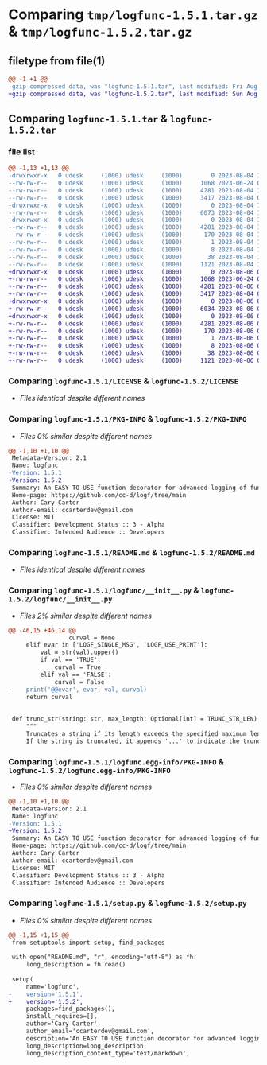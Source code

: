 # Comparing `tmp/logfunc-1.5.1.tar.gz` & `tmp/logfunc-1.5.2.tar.gz`

## filetype from file(1)

```diff
@@ -1 +1 @@
-gzip compressed data, was "logfunc-1.5.1.tar", last modified: Fri Aug  4 19:23:18 2023, max compression
+gzip compressed data, was "logfunc-1.5.2.tar", last modified: Sun Aug  6 03:43:22 2023, max compression
```

## Comparing `logfunc-1.5.1.tar` & `logfunc-1.5.2.tar`

### file list

```diff
@@ -1,13 +1,13 @@
-drwxrwxr-x   0 udesk     (1000) udesk     (1000)        0 2023-08-04 19:23:18.682097 logfunc-1.5.1/
--rw-rw-r--   0 udesk     (1000) udesk     (1000)     1068 2023-06-24 05:08:03.000000 logfunc-1.5.1/LICENSE
--rw-rw-r--   0 udesk     (1000) udesk     (1000)     4281 2023-08-04 19:23:18.682097 logfunc-1.5.1/PKG-INFO
--rw-rw-r--   0 udesk     (1000) udesk     (1000)     3417 2023-08-04 00:55:39.000000 logfunc-1.5.1/README.md
-drwxrwxr-x   0 udesk     (1000) udesk     (1000)        0 2023-08-04 19:23:18.682097 logfunc-1.5.1/logfunc/
--rw-rw-r--   0 udesk     (1000) udesk     (1000)     6073 2023-08-04 19:22:07.000000 logfunc-1.5.1/logfunc/__init__.py
-drwxrwxr-x   0 udesk     (1000) udesk     (1000)        0 2023-08-04 19:23:18.682097 logfunc-1.5.1/logfunc.egg-info/
--rw-rw-r--   0 udesk     (1000) udesk     (1000)     4281 2023-08-04 19:23:18.000000 logfunc-1.5.1/logfunc.egg-info/PKG-INFO
--rw-rw-r--   0 udesk     (1000) udesk     (1000)      170 2023-08-04 19:23:18.000000 logfunc-1.5.1/logfunc.egg-info/SOURCES.txt
--rw-rw-r--   0 udesk     (1000) udesk     (1000)        1 2023-08-04 19:23:18.000000 logfunc-1.5.1/logfunc.egg-info/dependency_links.txt
--rw-rw-r--   0 udesk     (1000) udesk     (1000)        8 2023-08-04 19:23:18.000000 logfunc-1.5.1/logfunc.egg-info/top_level.txt
--rw-rw-r--   0 udesk     (1000) udesk     (1000)       38 2023-08-04 19:23:18.682097 logfunc-1.5.1/setup.cfg
--rw-rw-r--   0 udesk     (1000) udesk     (1000)     1121 2023-08-04 19:22:15.000000 logfunc-1.5.1/setup.py
+drwxrwxr-x   0 udesk     (1000) udesk     (1000)        0 2023-08-06 03:43:22.252254 logfunc-1.5.2/
+-rw-rw-r--   0 udesk     (1000) udesk     (1000)     1068 2023-06-24 05:08:03.000000 logfunc-1.5.2/LICENSE
+-rw-rw-r--   0 udesk     (1000) udesk     (1000)     4281 2023-08-06 03:43:22.252254 logfunc-1.5.2/PKG-INFO
+-rw-rw-r--   0 udesk     (1000) udesk     (1000)     3417 2023-08-04 00:55:39.000000 logfunc-1.5.2/README.md
+drwxrwxr-x   0 udesk     (1000) udesk     (1000)        0 2023-08-06 03:43:22.252254 logfunc-1.5.2/logfunc/
+-rw-rw-r--   0 udesk     (1000) udesk     (1000)     6034 2023-08-06 03:42:23.000000 logfunc-1.5.2/logfunc/__init__.py
+drwxrwxr-x   0 udesk     (1000) udesk     (1000)        0 2023-08-06 03:43:22.252254 logfunc-1.5.2/logfunc.egg-info/
+-rw-rw-r--   0 udesk     (1000) udesk     (1000)     4281 2023-08-06 03:43:22.000000 logfunc-1.5.2/logfunc.egg-info/PKG-INFO
+-rw-rw-r--   0 udesk     (1000) udesk     (1000)      170 2023-08-06 03:43:22.000000 logfunc-1.5.2/logfunc.egg-info/SOURCES.txt
+-rw-rw-r--   0 udesk     (1000) udesk     (1000)        1 2023-08-06 03:43:22.000000 logfunc-1.5.2/logfunc.egg-info/dependency_links.txt
+-rw-rw-r--   0 udesk     (1000) udesk     (1000)        8 2023-08-06 03:43:22.000000 logfunc-1.5.2/logfunc.egg-info/top_level.txt
+-rw-rw-r--   0 udesk     (1000) udesk     (1000)       38 2023-08-06 03:43:22.252254 logfunc-1.5.2/setup.cfg
+-rw-rw-r--   0 udesk     (1000) udesk     (1000)     1121 2023-08-06 03:42:25.000000 logfunc-1.5.2/setup.py
```

### Comparing `logfunc-1.5.1/LICENSE` & `logfunc-1.5.2/LICENSE`

 * *Files identical despite different names*

### Comparing `logfunc-1.5.1/PKG-INFO` & `logfunc-1.5.2/PKG-INFO`

 * *Files 0% similar despite different names*

```diff
@@ -1,10 +1,10 @@
 Metadata-Version: 2.1
 Name: logfunc
-Version: 1.5.1
+Version: 1.5.2
 Summary: An EASY TO USE function decorator for advanced logging of function execution, including arguments, return values, and execution time.
 Home-page: https://github.com/cc-d/logf/tree/main
 Author: Cary Carter
 Author-email: ccarterdev@gmail.com
 License: MIT
 Classifier: Development Status :: 3 - Alpha
 Classifier: Intended Audience :: Developers
```

### Comparing `logfunc-1.5.1/README.md` & `logfunc-1.5.2/README.md`

 * *Files identical despite different names*

### Comparing `logfunc-1.5.1/logfunc/__init__.py` & `logfunc-1.5.2/logfunc/__init__.py`

 * *Files 2% similar despite different names*

```diff
@@ -46,15 +46,14 @@
                 curval = None
     elif evar in ['LOGF_SINGLE_MSG', 'LOGF_USE_PRINT']:
         val = str(val).upper()
         if val == 'TRUE':
             curval = True
         elif val == 'FALSE':
             curval = False
-    print('@@evar', evar, val, curval)
     return curval
 
 
 def trunc_str(string: str, max_length: Optional[int] = TRUNC_STR_LEN) -> str:
     """
     Truncates a string if its length exceeds the specified maximum length.
     If the string is truncated, it appends '...' to indicate the truncation. If
```

### Comparing `logfunc-1.5.1/logfunc.egg-info/PKG-INFO` & `logfunc-1.5.2/logfunc.egg-info/PKG-INFO`

 * *Files 0% similar despite different names*

```diff
@@ -1,10 +1,10 @@
 Metadata-Version: 2.1
 Name: logfunc
-Version: 1.5.1
+Version: 1.5.2
 Summary: An EASY TO USE function decorator for advanced logging of function execution, including arguments, return values, and execution time.
 Home-page: https://github.com/cc-d/logf/tree/main
 Author: Cary Carter
 Author-email: ccarterdev@gmail.com
 License: MIT
 Classifier: Development Status :: 3 - Alpha
 Classifier: Intended Audience :: Developers
```

### Comparing `logfunc-1.5.1/setup.py` & `logfunc-1.5.2/setup.py`

 * *Files 0% similar despite different names*

```diff
@@ -1,15 +1,15 @@
 from setuptools import setup, find_packages
 
 with open("README.md", "r", encoding="utf-8") as fh:
     long_description = fh.read()
 
 setup(
     name='logfunc',
-    version='1.5.1',
+    version='1.5.2',
     packages=find_packages(),
     install_requires=[],
     author='Cary Carter',
     author_email='ccarterdev@gmail.com',
     description='An EASY TO USE function decorator for advanced logging of function execution, including arguments, return values, and execution time.',
     long_description=long_description,
     long_description_content_type='text/markdown',
```


